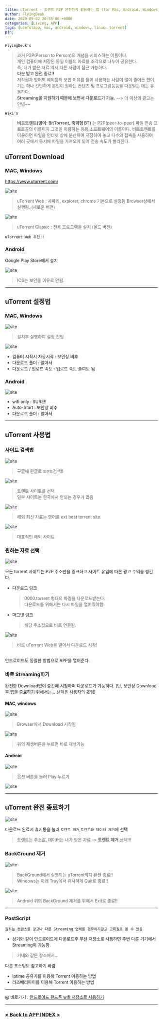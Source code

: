```yaml
---
title: uTorrent - 토렌트 P2P 안전하게 활용하는 법 (for Mac, Android, Windows)
author: FlyingDeuk
date: 2020-09-02 20:55:00 +0800
categories: [Living, APP]
tags: [usefulapp, mac, android, windows, linux, torrent]
pin:
---
```


`FlyingDeuk's`
> 과거 P2P(Person to Person)의 개념을 서비스하는 어플이다. <br>
개인 컴퓨터에 저장된 동일 이름의 자료를 조각으로 나누어 공유한다. <br>
즉, 내가 받은 자료 역시 다른 사람이 접근 가능하다. <br>
__다운 받고 완전 종료!!__ <br>
저작권과 방어벽 예외등의 보안 이유를 들어 사용하는 사람이 많이 줄어든 편이기는 하나 간단하게 본인이 원하는 컨텐츠 및 프로그램등등을 다운받는 데는 유용하다. <br>
__Streaming을 지원하기 때문에 보면서 다운로드가 가능.__ --> 더 이상의 광고는 안녕~~ <br>

`Wiki's`
>**비트토렌트(영어: BitTorrent, 축약형 BT)** 는 P2P(peer-to-peer) 파일 전송 프로토콜의 이름이자 그것을 이용하는 응용 소프트웨어의 이름이다. 비트토렌트를 이용하면 파일을 인터넷 상에 분산하여 저장하여 놓고 다수의 접속을 사용하여 여러 곳에서 동시에 파일을 가져오게 되어 전송 속도가 빨라진다.

## uTorrent Download

### MAC, Windows

<https://www.utorrent.com/>

![site](/img/living/utorrent/download.jpg)

>uTorrent Web : 사파리, explorer, chrome 기본으로 설정됨 Browser상에서 실행됨. (새로운 버전)

![site](/img/living/utorrent/download_1.jpg)

>uTorrent Classic : 전용 프로그램을 설치 (올드 버전)

`uTorrent Web 추천!!`

### Android
Google Play Store에서 설치

![site](/img/living/utorrent/download_2.jpg)


>IOS는 보안을 이유로 안됨.

----------

## uTorrent 설정법
### MAC, Windows
![site](/img/living/utorrent/set.jpg)
>설치후 실행하여 설정 진입

![site](/img/living/utorrent/set_1.jpg)

- 컴퓨터 시작시 자동시작 : 보안상 비추
- 다운로드 폴더 : 알아서
- 다운로드 / 업로드 속도 : 업로드 속도 줄여도 됨

### Android

![site](/img/living/utorrent/and_set.jpg)
- wifi only : SURE!!
- Auto-Start : 보안상 비추
- 다운로드 폴더 : 알아서

----
## uTorrent 사용법
### 사이트 검색법
![site](/img/living/utorrent/site.jpg)
>구글에 한글로 `토렌트`검색!!

![site](/img/living/utorrent/site_1.jpg)
>토렌트 사이트를 선택 <br>
>일부 사이트는 한국에서 안되는 경우가 많음

![site](/img/living/utorrent/site_2.jpg)
>해외 최신 자료는 영어로 ex) best torrent site

![site](/img/living/utorrent/site_3.jpg)
>대표적인 해외 사이트

### 원하는 자료 선택
![site](/img/living/utorrent/magnet.jpg)

모든 torrent 사이트는 P2P 주소만을 링크하고 사이트 유입에 따른 광고 수익을 챙긴다.

- 다운로드 링크
  >0000.torrent 형태의 파일을 다운로드받는다.  <br>
다운로드를 위해서는 다시 파일을 열어줘야함.

- 마그넷 링크
  >해당 주소값으로 바로 연결됨.

![site](/img/living/utorrent/magnet_1.jpg)

>바로 uTorrent Web을 열어서 다운로드 시작!
<br>
안드로이드도 동일한 방법으로 APP을 열어준다.


### 바로 Streaming하기
완전한 Download없이 중간에 시청하며 다운로드가 가능하다. (단, 보안상 Download후 앱을 종료하기 위해서는... 선택은 사용자의 몫임)
#### MAC, windows

![site](/img/living/utorrent/play.jpg)

>Browser에서 Download 시작됨 <br>

![site](/img/living/utorrent/play_1.jpg)

>위의 재생버튼을 누르면 바로 재생가능

#### Android
![site](/img/living/utorrent/and_play.jpg)

>옵션 버튼을 눌러 Play 누르기

![site](/img/living/utorrent/and_play_1.jpg)

-----
## uTorrent 완전 종료하기

![site](/img/living/utorrent/trash.jpg)

다운로드 완료시 휴지통을 눌러 `토렌트 제거`,`토렌트와 데이터 제거`에 선택
>토렌트는 주소값, 데이터는 내가 받은 자료 -> **토렌트 제거** 선택!!!

### BackGround 제거

![site](/img/living/utorrent/quit.jpg)

>BackGround에서 실행되는 uTorrent까지 완전 종료!!<br>
Windows는 아래 Tray에서 유사하게 Quit로 종료!!

![site](/img/living/utorrent/and_quit.jpg)

>Android 위의 BackGround 제거를 위해서 Exit로 종료!!

-------

### PostScript

`원하는 컨텐츠를 광고나 다른 Streaming 업체를 경유하지않고 고화질로 볼 수 있음`
- 상기와 같이 안드로이드에 다운로드후 무선 저장소로 사용하면 주변 다른 기기에서 Streaming이 가능함.
>기내와 같은 장소에서...

다른 포스팅도 참고하기 바람
- Iptime 공유기를 이용해 Torrent 이용하는 방법
- 라즈베리파이를 이용해 Torrent 이용하는 방법

-----
@ 바로가기 : [안드로이드 핸드폰 wifi 저장소로 사용하기](/posts/UsingHotspot/)

---------

### [< Back to APP INDEX >](/categories/app/)

